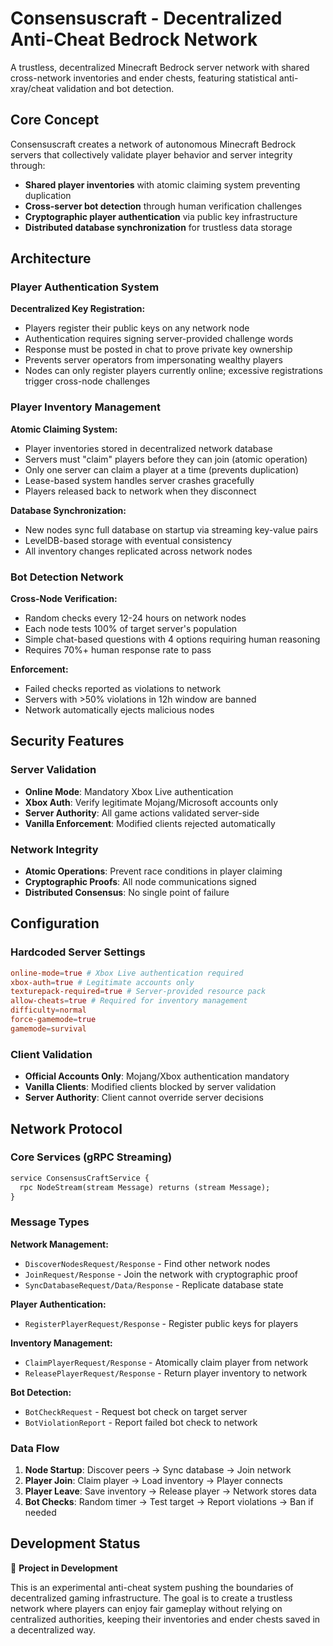# Consensuscraft - Decentralized Anti-Cheat Bedrock Network

A trustless, decentralized Minecraft Bedrock server network with shared cross-network inventories and ender chests, featuring statistical anti-xray/cheat validation and bot detection.

## Core Concept

Consensuscraft creates a network of autonomous Minecraft Bedrock servers that collectively validate player behavior and server integrity through:

- **Shared player inventories** with atomic claiming system preventing duplication
- **Cross-server bot detection** through human verification challenges
- **Cryptographic player authentication** via public key infrastructure
- **Distributed database synchronization** for trustless data storage

## Architecture

### Player Authentication System

**Decentralized Key Registration:**

- Players register their public keys on any network node
- Authentication requires signing server-provided challenge words
- Response must be posted in chat to prove private key ownership
- Prevents server operators from impersonating wealthy players
- Nodes can only register players currently online; excessive registrations trigger cross-node challenges

### Player Inventory Management

**Atomic Claiming System:**

- Player inventories stored in decentralized network database
- Servers must "claim" players before they can join (atomic operation)
- Only one server can claim a player at a time (prevents duplication)
- Lease-based system handles server crashes gracefully
- Players released back to network when they disconnect

**Database Synchronization:**

- New nodes sync full database on startup via streaming key-value pairs
- LevelDB-based storage with eventual consistency
- All inventory changes replicated across network nodes

### Bot Detection Network

**Cross-Node Verification:**

- Random checks every 12-24 hours on network nodes
- Each node tests 100% of target server's population
- Simple chat-based questions with 4 options requiring human reasoning
- Requires 70%+ human response rate to pass

**Enforcement:**

- Failed checks reported as violations to network
- Servers with >50% violations in 12h window are banned
- Network automatically ejects malicious nodes

## Security Features

### Server Validation

- **Online Mode**: Mandatory Xbox Live authentication
- **Xbox Auth**: Verify legitimate Mojang/Microsoft accounts only
- **Server Authority**: All game actions validated server-side
- **Vanilla Enforcement**: Modified clients rejected automatically

### Network Integrity

- **Atomic Operations**: Prevent race conditions in player claiming
- **Cryptographic Proofs**: All node communications signed
- **Distributed Consensus**: No single point of failure

## Configuration

### Hardcoded Server Settings

```toml
online-mode=true # Xbox Live authentication required
xbox-auth=true # Legitimate accounts only
texturepack-required=true # Server-provided resource pack
allow-cheats=true # Required for inventory management
difficulty=normal
force-gamemode=true
gamemode=survival
```

### Client Validation

- **Official Accounts Only**: Mojang/Xbox authentication mandatory
- **Vanilla Clients**: Modified clients blocked by server validation
- **Server Authority**: Client cannot override server decisions

## Network Protocol

### Core Services (gRPC Streaming)

```protobuf
service ConsensusCraftService {
  rpc NodeStream(stream Message) returns (stream Message);
}
```

### Message Types

**Network Management:**

- `DiscoverNodesRequest/Response` - Find other network nodes
- `JoinRequest/Response` - Join the network with cryptographic proof
- `SyncDatabaseRequest/Data/Response` - Replicate database state

**Player Authentication:**

- `RegisterPlayerRequest/Response` - Register public keys for players

**Inventory Management:**

- `ClaimPlayerRequest/Response` - Atomically claim player from network
- `ReleasePlayerRequest/Response` - Return player inventory to network

**Bot Detection:**

- `BotCheckRequest` - Request bot check on target server
- `BotViolationReport` - Report failed bot check to network

### Data Flow

1. **Node Startup**: Discover peers → Sync database → Join network
2. **Player Join**: Claim player → Load inventory → Player connects
3. **Player Leave**: Save inventory → Release player → Network stores data
4. **Bot Checks**: Random timer → Test target → Report violations → Ban if needed

## Development Status

🚧 **Project in Development**

This is an experimental anti-cheat system pushing the boundaries of decentralized gaming infrastructure. The goal is to create a trustless network where players can enjoy fair gameplay without relying on centralized authorities, keeping their inventories and ender chests saved in a decentralized way.

<!--
implement proper syncornization of database on node connection
instead when retreiving someone's inventory check by weighed by player per node on some provided data
-->
